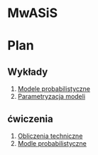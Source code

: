 # MwASiS

# Plan

## Wykłady

1. [Modele probabilistyczne](wykład/Modele_probabilistyczne.ipynb)
1. [Parametryzacja modeli](wykład/Parametryzacja_modeli.ipynb)

## ćwiczenia

1. [Obliczenia techniczne](ćwiczenia/Obliczenia_techniczne_Ćwiczenia.ipynb)
1. [Modle probabilistyczne](ćwiczenia/Modele_probabilistyczne_Ćwiczenia.ipynb)
